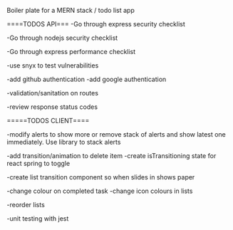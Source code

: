 Boiler plate for a MERN stack / todo list app

====TODOS API===
-Go through express security checklist

-Go through nodejs security checklist

-Go through express performance checklist

-use snyx to test vulnerabilities

-add github authentication
-add google authentication

-validation/sanitation on routes

-review response status codes

=====TODOS CLIENT====

-modify alerts to show more or remove stack of alerts and show latest one immediately. Use library to stack alerts

-add transition/animation to delete item
-create isTransitioning state for react spring to toggle

-create list transition component so when slides in shows paper

-change colour on completed task
-change icon colours in lists

-reorder lists

-unit testing with jest
